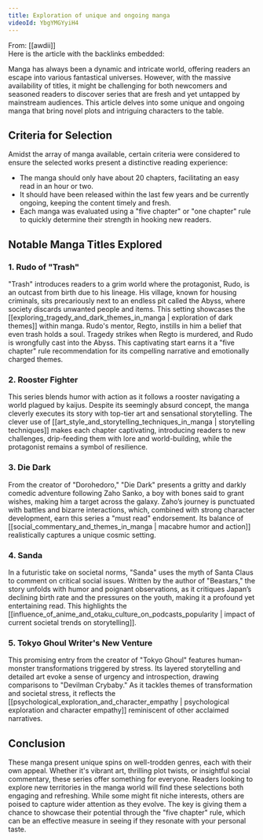 ```yaml
---
title: Exploration of unique and ongoing manga
videoId: YbgYMGYyiH4
---
```


From: [[awdii]] <br/> 
Here is the article with the backlinks embedded:

Manga has always been a dynamic and intricate world, offering readers an escape into various fantastical universes. However, with the massive availability of titles, it might be challenging for both newcomers and seasoned readers to discover series that are fresh and yet untapped by mainstream audiences. This article delves into some unique and ongoing manga that bring novel plots and intriguing characters to the table.

## Criteria for Selection

Amidst the array of manga available, certain criteria were considered to ensure the selected works present a distinctive reading experience:

- The manga should only have about 20 chapters, facilitating an easy read in an hour or two.
- It should have been released within the last few years and be currently ongoing, keeping the content timely and fresh.
- Each manga was evaluated using a "five chapter" or "one chapter" rule to quickly determine their strength in hooking new readers.

## Notable Manga Titles Explored

### 1. **Rudo of "Trash"**

"Trash" introduces readers to a grim world where the protagonist, Rudo, is an outcast from birth due to his lineage. His village, known for housing criminals, sits precariously next to an endless pit called the Abyss, where society discards unwanted people and items. This setting showcases the [[exploring_tragedy_and_dark_themes_in_manga | exploration of dark themes]] within manga. Rudo's mentor, Regto, instills in him a belief that even trash holds a soul. Tragedy strikes when Regto is murdered, and Rudo is wrongfully cast into the Abyss. This captivating start earns it a "five chapter" rule recommendation for its compelling narrative and emotionally charged themes.

### 2. **Rooster Fighter**

This series blends humor with action as it follows a rooster navigating a world plagued by kaijus. Despite its seemingly absurd concept, the manga cleverly executes its story with top-tier art and sensational storytelling. The clever use of [[art_style_and_storytelling_techniques_in_manga | storytelling techniques]] makes each chapter captivating, introducing readers to new challenges, drip-feeding them with lore and world-building, while the protagonist remains a symbol of resilience.

### 3. **Die Dark**

From the creator of "Dorohedoro," "Die Dark" presents a gritty and darkly comedic adventure following Zaho Sanko, a boy with bones said to grant wishes, making him a target across the galaxy. Zaho’s journey is punctuated with battles and bizarre interactions, which, combined with strong character development, earn this series a "must read" endorsement. Its balance of [[social_commentary_and_themes_in_manga | macabre humor and action]] realistically captures a unique cosmic setting.

### 4. **Sanda**

In a futuristic take on societal norms, "Sanda" uses the myth of Santa Claus to comment on critical social issues. Written by the author of "Beastars," the story unfolds with humor and poignant observations, as it critiques Japan’s declining birth rate and the pressures on the youth, making it a profound yet entertaining read. This highlights the [[influence_of_anime_and_otaku_culture_on_podcasts_popularity | impact of current societal trends on storytelling]].

### 5. **Tokyo Ghoul Writer's New Venture**

This promising entry from the creator of "Tokyo Ghoul" features human-monster transformations triggered by stress. Its layered storytelling and detailed art evoke a sense of urgency and introspection, drawing comparisons to "Devilman Crybaby." As it tackles themes of transformation and societal stress, it reflects the [[psychological_exploration_and_character_empathy | psychological exploration and character empathy]] reminiscent of other acclaimed narratives.

## Conclusion

These manga present unique spins on well-trodden genres, each with their own appeal. Whether it's vibrant art, thrilling plot twists, or insightful social commentary, these series offer something for everyone. Readers looking to explore new territories in the manga world will find these selections both engaging and refreshing. While some might fit niche interests, others are poised to capture wider attention as they evolve. The key is giving them a chance to showcase their potential through the "five chapter" rule, which can be an effective measure in seeing if they resonate with your personal taste.